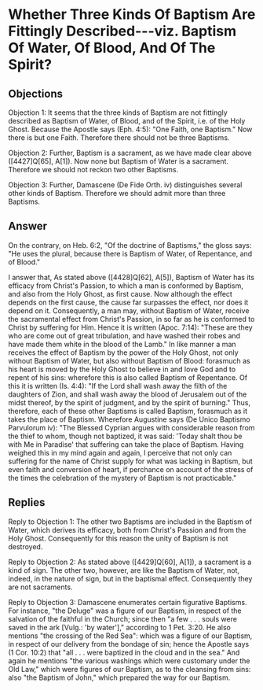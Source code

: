 # Whether Three Kinds Of Baptism Are Fittingly Described---viz. Baptism Of Water, Of Blood, And Of The Spirit?

## Objections

Objection 1: It seems that the three kinds of Baptism are not fittingly described as Baptism of Water, of Blood, and of the Spirit, i.e. of the Holy Ghost. Because the Apostle says (Eph. 4:5): "One Faith, one Baptism." Now there is but one Faith. Therefore there should not be three Baptisms.

Objection 2: Further, Baptism is a sacrament, as we have made clear above ([4427]Q[65], A[1]). Now none but Baptism of Water is a sacrament. Therefore we should not reckon two other Baptisms.

Objection 3: Further, Damascene (De Fide Orth. iv) distinguishes several other kinds of Baptism. Therefore we should admit more than three Baptisms.

## Answer

On the contrary, on Heb. 6:2, "Of the doctrine of Baptisms," the gloss says: "He uses the plural, because there is Baptism of Water, of Repentance, and of Blood."

I answer that, As stated above ([4428]Q[62], A[5]), Baptism of Water has its efficacy from Christ's Passion, to which a man is conformed by Baptism, and also from the Holy Ghost, as first cause. Now although the effect depends on the first cause, the cause far surpasses the effect, nor does it depend on it. Consequently, a man may, without Baptism of Water, receive the sacramental effect from Christ's Passion, in so far as he is conformed to Christ by suffering for Him. Hence it is written (Apoc. 7:14): "These are they who are come out of great tribulation, and have washed their robes and have made them white in the blood of the Lamb." In like manner a man receives the effect of Baptism by the power of the Holy Ghost, not only without Baptism of Water, but also without Baptism of Blood: forasmuch as his heart is moved by the Holy Ghost to believe in and love God and to repent of his sins: wherefore this is also called Baptism of Repentance. Of this it is written (Is. 4:4): "If the Lord shall wash away the filth of the daughters of Zion, and shall wash away the blood of Jerusalem out of the midst thereof, by the spirit of judgment, and by the spirit of burning." Thus, therefore, each of these other Baptisms is called Baptism, forasmuch as it takes the place of Baptism. Wherefore Augustine says (De Unico Baptismo Parvulorum iv): "The Blessed Cyprian argues with considerable reason from the thief to whom, though not baptized, it was said: 'Today shalt thou be with Me in Paradise' that suffering can take the place of Baptism. Having weighed this in my mind again and again, I perceive that not only can suffering for the name of Christ supply for what was lacking in Baptism, but even faith and conversion of heart, if perchance on account of the stress of the times the celebration of the mystery of Baptism is not practicable."

## Replies

Reply to Objection 1: The other two Baptisms are included in the Baptism of Water, which derives its efficacy, both from Christ's Passion and from the Holy Ghost. Consequently for this reason the unity of Baptism is not destroyed.

Reply to Objection 2: As stated above ([4429]Q[60], A[1]), a sacrament is a kind of sign. The other two, however, are like the Baptism of Water, not, indeed, in the nature of sign, but in the baptismal effect. Consequently they are not sacraments.

Reply to Objection 3: Damascene enumerates certain figurative Baptisms. For instance, "the Deluge" was a figure of our Baptism, in respect of the salvation of the faithful in the Church; since then "a few . . . souls were saved in the ark [Vulg.: 'by water']," according to 1 Pet. 3:20. He also mentions "the crossing of the Red Sea": which was a figure of our Baptism, in respect of our delivery from the bondage of sin; hence the Apostle says (1 Cor. 10:2) that "all . . . were baptized in the cloud and in the sea." And again he mentions "the various washings which were customary under the Old Law," which were figures of our Baptism, as to the cleansing from sins: also "the Baptism of John," which prepared the way for our Baptism.